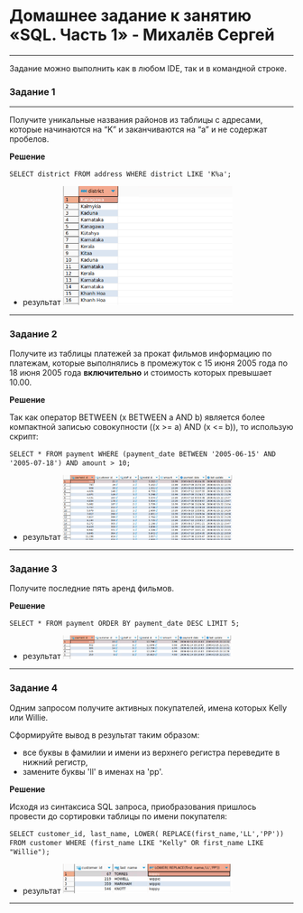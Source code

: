 # Домашнее задание к занятию «SQL. Часть 1» - Михалёв Сергей

---

Задание можно выполнить как в любом IDE, так и в командной строке.

### Задание 1

---

Получите уникальные названия районов из таблицы с адресами, которые начинаются на “K” и заканчиваются на “a” и не содержат пробелов.

**Решение**

```
SELECT district FROM address WHERE district LIKE 'K%a';
```

- результат
  <img src="images/Task_1_.png" alt="Task_1.png" width="300" height="auto">

---

### Задание 2

Получите из таблицы платежей за прокат фильмов информацию по платежам, которые выполнялись в промежуток с 15 июня 2005 года по 18 июня 2005 года **включительно** и стоимость которых превышает 10.00.

**Решение**

Так как оператор BETWEEN (x BETWEEN a AND b) является более компактной записью совокупности ((x >= a) AND (x <= b)), то использую скрипт:

```
SELECT * FROM payment WHERE (payment_date BETWEEN '2005-06-15' AND '2005-07-18') AND amount > 10;
```

- результат
  <img src="images/Task_2.png" alt="Task_2.png" width="300" height="auto">

---

### Задание 3

Получите последние пять аренд фильмов.

**Решение**

```
SELECT * FROM payment ORDER BY payment_date DESC LIMIT 5;
```

- результат
  <img src="images/Task_3.png" alt="Task_3.png" width="300" height="auto">

---

### Задание 4

Одним запросом получите активных покупателей, имена которых Kelly или Willie. 

Сформируйте вывод в результат таким образом:
- все буквы в фамилии и имени из верхнего регистра переведите в нижний регистр,
- замените буквы 'll' в именах на 'pp'.

**Решение**

Исходя из синтаксиса SQL запроса, приобразования пришлось провести до сортировки таблицы по имени покупателя:

```
SELECT customer_id, last_name, LOWER( REPLACE(first_name,'LL','PP')) FROM customer WHERE (first_name LIKE "Kelly" OR first_name LIKE "Willie");
```

- результат
  <img src="images/Task_4.png" alt="Task_4.png" width="300" height="auto">

---
